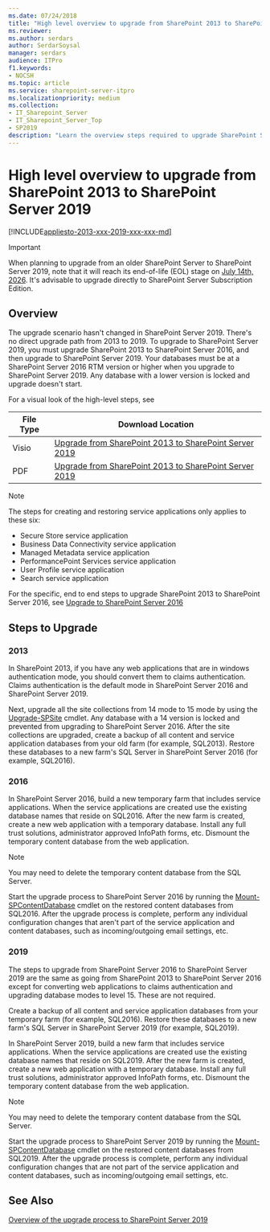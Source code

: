 ```yaml
---
ms.date: 07/24/2018
title: "High level overview to upgrade from SharePoint 2013 to SharePoint Server 2019"
ms.reviewer:
ms.author: serdars
author: SerdarSoysal
manager: serdars
audience: ITPro
f1.keywords:
- NOCSH
ms.topic: article
ms.service: sharepoint-server-itpro
ms.localizationpriority: medium
ms.collection:
- IT_Sharepoint_Server
- IT_Sharepoint_Server_Top
- SP2019
description: "Learn the overview steps required to upgrade SharePoint Server 2013 environment to SharePoint Server 2019."
---
```


# High level overview to upgrade from SharePoint 2013 to SharePoint Server 2019

[!INCLUDE[appliesto-2013-xxx-2019-xxx-xxx-md](../includes/appliesto-2013-xxx-2019-xxx-xxx-md.md)]

> [!IMPORTANT]
> When planning to upgrade from an older SharePoint Server to SharePoint Server 2019, note that it will reach its end-of-life (EOL) stage on [July 14th, 2026](/lifecycle/products/sharepoint-server-2019). It's advisable to upgrade directly to SharePoint Server Subscription Edition.

## Overview
<a name="Overview"> </a>

The upgrade scenario hasn't changed in SharePoint Server 2019. There's no direct upgrade path from 2013 to 2019. To upgrade to SharePoint Server 2019, you must upgrade SharePoint 2013 to SharePoint Server 2016, and then upgrade to SharePoint Server 2019. Your databases must be at a SharePoint Server 2016 RTM version or higher when you upgrade to SharePoint Server 2019. Any database with a lower version is locked and upgrade doesn't start.

For a visual look of the high-level steps, see

|File Type|Download Location|
|---|---|
|Visio|[Upgrade from SharePoint 2013 to SharePoint Server 2019](https://download.microsoft.com/download/9/3/D/93DAA2C7-E11B-42B6-A405-B937CEDFC527/Upgrade2013to2019.vsdx)|
|PDF|[Upgrade from SharePoint 2013 to SharePoint Server 2019](https://download.microsoft.com/download/9/3/D/93DAA2C7-E11B-42B6-A405-B937CEDFC527/Upgrade2013to2019.pdf)|

> [!NOTE]
> The steps for creating and restoring service applications only applies to these six:

- Secure Store service application
- Business Data Connectivity service application
- Managed Metadata service application
- PerformancePoint Services service application
- User Profile service application
- Search service application

For the specific, end to end steps to upgrade SharePoint 2013 to SharePoint Server 2016, see [Upgrade to SharePoint Server 2016](./upgrade-to-sharepoint-server-2016.md)

## Steps to Upgrade

### 2013

In SharePoint 2013, if you have any web applications that are in windows authentication mode, you should convert them to claims authentication. Claims authentication is the default mode in SharePoint Server 2016 and SharePoint Server 2019.

Next, upgrade all the site collections from 14 mode to 15 mode by using the [Upgrade-SPSite](/powershell/module/sharepoint-server/upgrade-spsite?view=sharepoint-ps&preserve-view=true) cmdlet. Any database with a 14 version is locked and prevented from upgrading to SharePoint Server 2016. After the site collections are upgraded, create a backup of all content and service application databases from your old farm (for example, SQL2013). Restore these databases to a new farm's SQL Server in SharePoint Server 2016 (for example, SQL2016).

### 2016

In SharePoint Server 2016, build a new temporary farm that includes service applications. When the service applications are created use the existing database names that reside on SQL2016. After the new farm is created, create a new web application with a temporary database. Install any full trust solutions, administrator approved InfoPath forms, etc. Dismount the temporary content database from the web application.

> [!NOTE]
> You may need to delete the temporary content database from the SQL Server.

Start the upgrade process to SharePoint Server 2016 by running the [Mount-SPContentDatabase](/powershell/module/sharepoint-server/mount-spcontentdatabase?view=sharepoint-ps&preserve-view=true) cmdlet on the restored content databases from SQL2016. After the upgrade process is complete, perform any individual configuration changes that aren't part of the service application and content databases, such as incoming/outgoing email settings, etc.

### 2019

The steps to upgrade from SharePoint Server 2016 to SharePoint Server 2019 are the same as going from SharePoint 2013 to SharePoint Server 2016 except for converting web applications to claims authentication and upgrading database modes to level 15. These are not required.

Create a backup of all content and service application databases from your temporary farm (for example, SQL2016). Restore these databases to a new farm's SQL Server in SharePoint Server 2019 (for example, SQL2019).

In SharePoint Server 2019, build a new farm that includes service applications. When the service applications are created use the existing database names that reside on SQL2019. After the new farm is created, create a new web application with a temporary database.  Install any full trust solutions, administrator approved InfoPath forms, etc. Dismount the temporary content database from the web application.

> [!NOTE]
> You may need to delete the temporary content database from the SQL Server.

Start the upgrade process to SharePoint Server 2019 by running the [Mount-SPContentDatabase](/powershell/module/sharepoint-server/mount-spcontentdatabase?view=sharepoint-ps&preserve-view=true) cmdlet on the restored content databases from SQL2019. After the upgrade process is complete, perform any individual configuration changes that are not part of the service application and content databases, such as incoming/outgoing email settings, etc.

## See Also

[Overview of the upgrade process to SharePoint Server 2019](overview-of-the-upgrade-process-2019.md)

